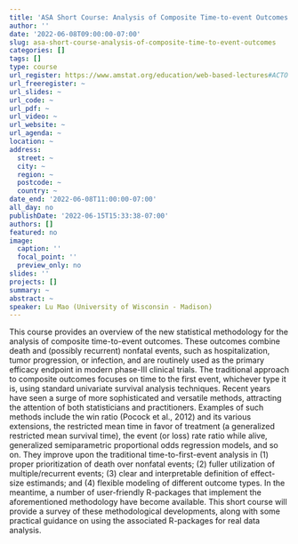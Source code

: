 ```yaml
---
title: 'ASA Short Course: Analysis of Composite Time-to-event Outcomes '
author: ''
date: '2022-06-08T09:00:00-07:00'
slug: asa-short-course-analysis-of-composite-time-to-event-outcomes
categories: []
tags: []
type: course
url_register: https://www.amstat.org/education/web-based-lectures#ACTO
url_freeregister: ~
url_slides: ~
url_code: ~
url_pdf: ~
url_video: ~
url_website: ~
url_agenda: ~
location: ~
address:
  street: ~
  city: ~
  region: ~
  postcode: ~
  country: ~
date_end: '2022-06-08T11:00:00-07:00'
all_day: no
publishDate: '2022-06-15T15:33:38-07:00'
authors: []
featured: no
image:
  caption: ''
  focal_point: ''
  preview_only: no
slides: ''
projects: []
summary: ~
abstract: ~
speaker: Lu Mao (University of Wisconsin - Madison)
---
```

<!--more-->
This course provides an overview of the new statistical methodology for the analysis of composite time-to-event outcomes. These outcomes combine death and (possibly recurrent) nonfatal events, such as hospitalization, tumor progression, or infection, and are routinely used as the primary efficacy endpoint in modern phase-III clinical trials. The traditional approach to composite outcomes focuses on time to the first event, whichever type it is, using standard univariate survival analysis techniques. Recent years have seen a surge of more sophisticated and versatile methods, attracting the attention of both statisticians and practitioners. Examples of such methods include the win ratio (Pocock et al., 2012) and its various extensions, the restricted mean time in favor of treatment (a generalized restricted mean survival time), the event (or loss) rate ratio while alive, generalized semiparametric proportional odds regression models, and so on. They improve upon the traditional time-to-first-event analysis in (1) proper prioritization of death over nonfatal events; (2) fuller utilization of multiple/recurrent events; (3) clear and interpretable definition of effect-size estimands; and (4) flexible modeling of different outcome types. In the meantime, a number of user-friendly R-packages that implement the aforementioned methodology have become available. This short course will provide a survey of these methodological developments, along with some practical guidance on using the associated R-packages for real data analysis.